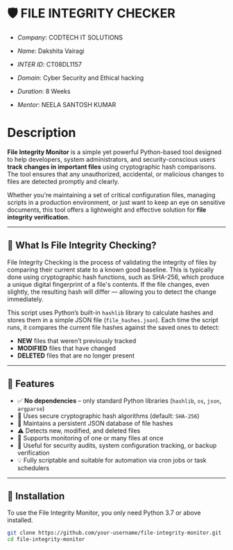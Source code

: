 # 🛡️ FILE INTEGRITY CHECKER

- *Company*: CODTECH IT SOLUTIONS

- *Name*: Dakshita Vairagi

- *INTER ID*: CT08DL1157

- *Domain*: Cyber Security and Ethical hacking

- *Duration*: 8 Weeks

- *Mentor*: NEELA SANTOSH KUMAR

# Description

**File Integrity Monitor** is a simple yet powerful Python-based tool designed to help developers, system administrators, and security-conscious users **track changes in important files** using cryptographic hash comparisons. The tool ensures that any unauthorized, accidental, or malicious changes to files are detected promptly and clearly.

Whether you're maintaining a set of critical configuration files, managing scripts in a production environment, or just want to keep an eye on sensitive documents, this tool offers a lightweight and effective solution for **file integrity verification**.

---

## 📌 What Is File Integrity Checking?

File Integrity Checking is the process of validating the integrity of files by comparing their current state to a known good baseline. This is typically done using cryptographic hash functions, such as SHA-256, which produce a unique digital fingerprint of a file's contents. If the file changes, even slightly, the resulting hash will differ — allowing you to detect the change immediately.

This script uses Python’s built-in `hashlib` library to calculate hashes and stores them in a simple JSON file (`file_hashes.json`). Each time the script runs, it compares the current file hashes against the saved ones to detect:

- **NEW** files that weren’t previously tracked
- **MODIFIED** files that have changed
- **DELETED** files that are no longer present

---

## 🚀 Features

- ✅ **No dependencies** – only standard Python libraries (`hashlib`, `os`, `json`, `argparse`)
- 🔐 Uses secure cryptographic hash algorithms (default: `SHA-256`)
- 🧠 Maintains a persistent JSON database of file hashes
- ⚠️ Detects new, modified, and deleted files
- 📂 Supports monitoring of one or many files at once
- 🧪 Useful for security audits, system configuration tracking, or backup verification
- 💡 Fully scriptable and suitable for automation via cron jobs or task schedulers

---

## 🔧 Installation

To use the File Integrity Monitor, you only need Python 3.7 or above installed.

```bash
git clone https://github.com/your-username/file-integrity-monitor.git
cd file-integrity-monitor
